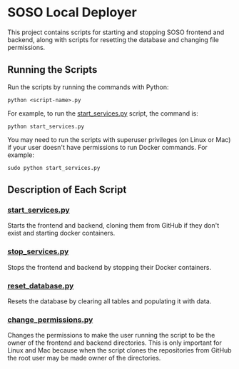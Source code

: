 SOSO Local Deployer
===================

This project contains scripts for starting and stopping SOSO frontend and
backend, along with scripts for resetting the database and changing file
permissions.

Running the Scripts
-------------------

Run the scripts by running the commands with Python:

```
python <script-name>.py
```

For example, to run the [start_services.py](./start_services.py) script, the
command is:

```
python start_services.py
```

You may need to run the scripts with superuser privileges (on Linux or Mac) if
your user doesn't have permissions to run Docker commands. For example:

```
sudo python start_services.py
```

Description of Each Script
--------------------------

### [start_services.py](./start_services.py)

Starts the frontend and backend, cloning them from GitHub if they don't exist
and starting docker containers.

### [stop_services.py](./stop_services.py)

Stops the frontend and backend by stopping their Docker containers.

### [reset_database.py](./reset_database.py)

Resets the database by clearing all tables and populating it with data.

### [change_permissions.py](./change_permissions.py)

Changes the permissions to make the user running the script to be the owner of
the frontend and backend directories. This is only important for Linux and Mac
because when the script clones the repositories from GitHub the root user may be
made owner of the directories.
